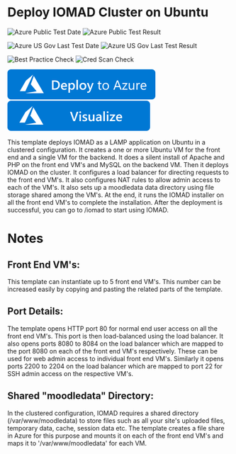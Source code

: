 # Deploy IOMAD Cluster on Ubuntu

![Azure Public Test Date](https://azurequickstartsservice.blob.core.windows.net/badges/iomad-cluster-ubuntu/PublicLastTestDate.svg)
![Azure Public Test Result](https://azurequickstartsservice.blob.core.windows.net/badges/iomad-cluster-ubuntu/PublicDeployment.svg)

![Azure US Gov Last Test Date](https://azurequickstartsservice.blob.core.windows.net/badges/iomad-cluster-ubuntu/FairfaxLastTestDate.svg)
![Azure US Gov Last Test Result](https://azurequickstartsservice.blob.core.windows.net/badges/iomad-cluster-ubuntu/FairfaxDeployment.svg)

![Best Practice Check](https://azurequickstartsservice.blob.core.windows.net/badges/iomad-cluster-ubuntu/BestPracticeResult.svg)
![Cred Scan Check](https://azurequickstartsservice.blob.core.windows.net/badges/iomad-cluster-ubuntu/CredScanResult.svg)

[![Deploy To Azure](https://raw.githubusercontent.com/Azure/azure-quickstart-templates/master/1-CONTRIBUTION-GUIDE/images/deploytoazure.svg?sanitize=true)]("https://portal.azure.com/#create/Microsoft.Template/uri/https%3A%2F%2Fraw.githubusercontent.com%2FAzure%2Fazure-quickstart-templates%2Fmaster%2Fiomad-cluster-ubuntu%2Fazuredeploy.json")  [![Visualize](https://raw.githubusercontent.com/Azure/azure-quickstart-templates/master/1-CONTRIBUTION-GUIDE/images/visualizebutton.svg?sanitize=true)]("http://armviz.io/#/?load=https%3A%2F%2Fraw.githubusercontent.com%2FAzure%2Fazure-quickstart-templates%2Fmaster%2Fiomad-cluster-ubuntu%2Fazuredeploy.json")

    


This template deploys IOMAD as a LAMP application on Ubuntu in a clustered configuration. It creates a one or more Ubuntu VM for the front end and a single VM for the backend. It does a silent install of Apache and PHP on the front end VM's and MySQL on the backend VM. Then it deploys IOMAD on the cluster. It configures a load balancer for directing requests to the front end VM's. It also configures NAT rules to allow admin access to each of the VM's. It also sets up a moodledata data directory using file storage shared among the VM's. At the end, it runs the IOMAD installer on all the front end VM's to complete the installation. After the deployment is successful, you can go to /iomad to start using IOMAD.

# Notes

## Front End VM's:
This template can instantiate up to 5 front end VM's. This number can be increased easily by copying and pasting the related parts of the template. 

## Port Details:
The template opens HTTP port 80 for normal end user access on all the front end VM's. This port is then load-balanced using the load balancer.
It also opens ports 8080 to 8084 on the load balancer which are mapped to the port 8080 on each of the front end VM's respectively. These can be used for web admin access to individual front end VM's.
Similarly it opens ports 2200 to 2204 on the load balancer which are mapped to port 22 for SSH admin access on the respective VM's.

## Shared "moodledata" Directory:
In the clustered configuration, IOMAD requires a shared directory (/var/www/moodledata) to store files such as all your site's uploaded files, temporary data, cache, session data etc. The template creates a file share in Azure for this purpose and mounts it on each of the front end VM's and maps it to '/var/www/moodledata' for each VM.

